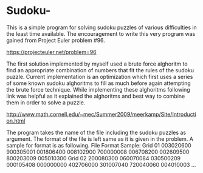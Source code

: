 # Sudoku-

This is a simple program for solving sudoku puzzles of various difficulties in the least time available. The encouragement to
write this very program was gained from Project Euler problem #96. 

https://projecteuler.net/problem=96

The first solution implemented by myself used a brute force alghoritm to find an appropriate combination of numbers that fit
the rules of the sudoku puzzle. Current implementation is an optimization which first uses a series of some known sudoku alghoritms to
fill as much before again attempting the brute force technique. While implementing these alghoritms following link was helpful as it 
explained the alghoritms and best way to combine them in order to solve a puzzle.

http://www.math.cornell.edu/~mec/Summer2009/meerkamp/Site/Introduction.html

The program takes the name of the file including the sudoku puzzles as argument.
The format of the file is left same as it is given in the problem. 
A sample for format is as following.
File Format Sample:
Grid 01
003020600
900305001
001806400
008102900
700000008
006708200
002609500
800203009
005010300
Grid 02
200080300
060070084
030500209
000105408
000000000
402706000
301007040
720040060
004010003
...





